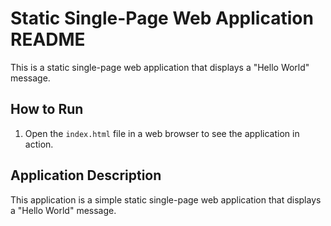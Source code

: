 Static Single-Page Web Application README
==========================================

This is a static single-page web application that displays a "Hello World" message.

How to Run
----------

1. Open the `index.html` file in a web browser to see the application in action.

Application Description
-----------------------

This application is a simple static single-page web application that displays a "Hello World" message.